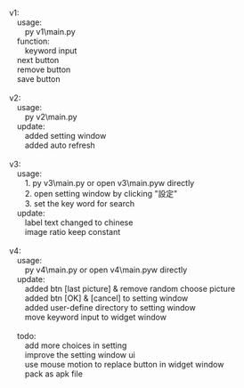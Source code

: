 v1:<br />
&emsp;usage:<br />
&emsp;&emsp;py v1\main.py<br />
&emsp;function:<br />
&emsp;&emsp;keyword input<br />
&emsp;next button<br />
&emsp;remove button<br />
&emsp;save button<br />
<br />
v2:<br />
&emsp;usage:<br />
&emsp;&emsp;py v2\main.py<br />
&emsp;update:<br />
&emsp;&emsp;added setting window<br />
&emsp;&emsp;added auto refresh<br />
<br />
v3:<br />
&emsp;usage:<br />
&emsp;&emsp;1. py v3\main.py or open v3\main.pyw directly<br />
&emsp;&emsp;2. open setting window by clicking "設定"<br />
&emsp;&emsp;3. set the key word for search<br />
&emsp;update:<br />
&emsp;&emsp;label text changed to chinese<br />
&emsp;&emsp;image ratio keep constant<br />
<br />
v4:<br />
&emsp;usage:<br />
&emsp;&emsp;py v4\main.py or open v4\main.pyw directly<br />
&emsp;update:<br />
&emsp;&emsp;added btn [last picture] & remove random choose picture<br />
&emsp;&emsp;added btn [OK] & [cancel] to setting window<br />
&emsp;&emsp;added user-define directory to setting window<br />
&emsp;&emsp;move keyword input to widget window<br />
<br />
&emsp;todo:<br />
&emsp;&emsp;add more choices in setting<br />
&emsp;&emsp;improve the setting window ui<br />
&emsp;&emsp;use mouse motion to replace button in widget window<br />
&emsp;&emsp;pack as apk file

